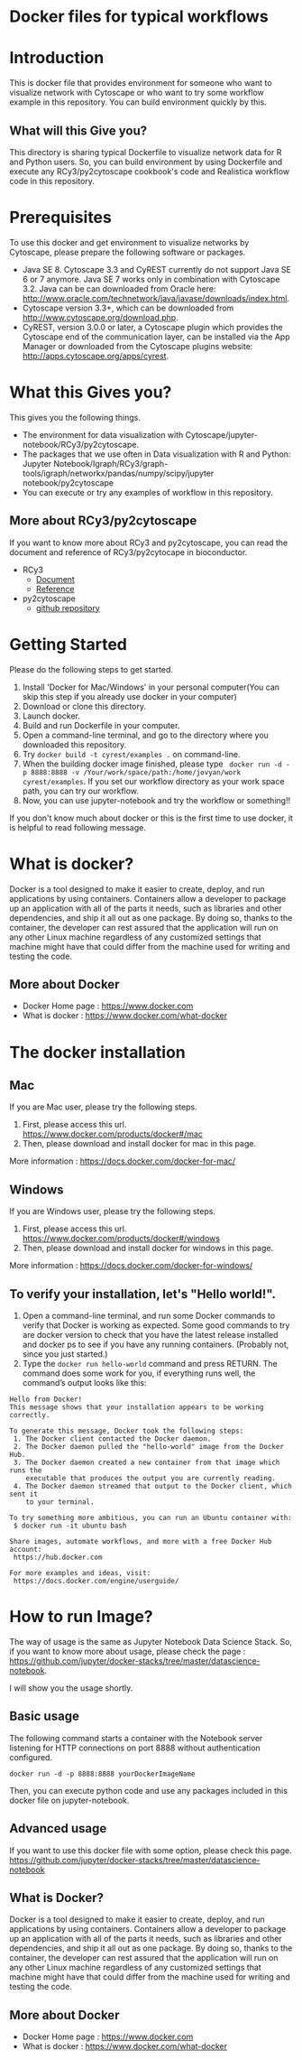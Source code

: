 # Docker files for typical workflows

# Introduction

This is docker file that provides environment for someone who want to visualize network with Cytoscape or who want to try some workflow example in this repository. You can build environment quickly by this.

## What will this Give you?

This directory is sharing typical Dockerfile to visualize network data for R and Python users.
So, you can build environment by using Dockerfile and execute any RCy3/py2cytoscape cookbook's code and Realistica workflow code in this repository.

# Prerequisites

To use this docker and get environment to visualize networks by Cytoscape, please prepare the following software or packages.

- Java SE 8. Cytoscape 3.3 and CyREST currently do not support Java SE 6 or 7 anymore. Java SE 7 works only in combination with Cytoscape 3.2. Java can be can downloaded from Oracle here: http://www.oracle.com/technetwork/java/javase/downloads/index.html.
- Cytoscape version 3.3+, which can be downloaded from http://www.cytoscape.org/download.php.
- CyREST, version 3.0.0 or later, a Cytoscape plugin which provides the Cytoscape end of the communication layer, can be installed via the App Manager or downloaded from the Cytoscape plugins website: http://apps.cytoscape.org/apps/cyrest.

# What this Gives you?

This gives you the following things.

- The environment for data visualization with Cytoscape/jupyter-notebook/RCy3/py2cytoscape.
- The packages that we use often in Data visualization with R and Python: Jupyter Notebook/Igraph/RCy3/graph-tools/igraph/networkx/pandas/numpy/scipy/jupyter notebook/py2cytoscape
- You can execute or try any examples of workflow in this repository.

## More about RCy3/py2cytoscape
If you want to know more about RCy3 and py2cytoscape, you can read the document and reference of RCy3/py2cytocape in bioconductor.
- RCy3
  - [Document](https://www.bioconductor.org/packages/release/bioc/vignettes/RCy3/inst/doc/RCy3.pdf)
  - [Reference](https://www.bioconductor.org/packages/release/bioc/manuals/RCy3/man/RCy3.pdf)
- py2cytoscape
  - [github repository](https://github.com/idekerlab/py2cytoscape)

# Getting Started

Please do the following steps to get started.

1. Install 'Docker for Mac/Windows' in your personal computer(You can skip this step if you already use docker in your computer)
1. Download or clone this directory.
1. Launch docker.
1. Build and run Dockerfile in your computer.
  1. Open a command-line terminal, and go to the directory where you downloaded this repository.
  1. Try ``` docker build -t cyrest/examples . ``` on command-line.
  1. When the building docker image finished, please type ``` docker run -d -p 8888:8888 -v /Your/work/space/path:/home/jovyan/work cyrest/examples```. If you set our workflow directory as your work space path, you can try our workflow.
1. Now, you can use jupyter-notebook and try the workflow or something!!

If you don't know much about docker or this is the first time to use docker, it is helpful to read following message.

# What is docker?

Docker is a tool designed to make it easier to create, deploy, and run applications by using containers. Containers allow a developer to package up an application with all of the parts it needs, such as libraries and other dependencies, and ship it all out as one package. By doing so, thanks to the container, the developer can rest assured that the application will run on any other Linux machine regardless of any customized settings that machine might have that could differ from the machine used for writing and testing the code.

## More about Docker
- Docker Home page : https://www.docker.com
- What is docker : https://www.docker.com/what-docker

# The docker installation

## Mac
If you are Mac user, please try the following steps.

1. First, please access this url. https://www.docker.com/products/docker#/mac
1. Then, please download and install docker for mac in this page.

More information : https://docs.docker.com/docker-for-mac/

## Windows
If you are Windows user, please try the following steps.

1. First, please access this url. https://www.docker.com/products/docker#/windows
1. Then, please download and install docker for windows in this page.

More information : https://docs.docker.com/docker-for-windows/

## To verify your installation, let's "Hello world!".

1. Open a command-line terminal, and run some Docker commands to verify that Docker is working as expected.
Some good commands to try are docker version to check that you have the latest release installed and docker ps to see if you have any running containers. (Probably not, since you just started.)
1. Type the ```docker run hello-world``` command and press RETURN. The command does some work for you, if everything runs well, the command’s output looks like this:
```
Hello from Docker!
This message shows that your installation appears to be working correctly.

To generate this message, Docker took the following steps:
 1. The Docker client contacted the Docker daemon.
 2. The Docker daemon pulled the "hello-world" image from the Docker Hub.
 3. The Docker daemon created a new container from that image which runs the
    executable that produces the output you are currently reading.
 4. The Docker daemon streamed that output to the Docker client, which sent it
    to your terminal.

To try something more ambitious, you can run an Ubuntu container with:
 $ docker run -it ubuntu bash

Share images, automate workflows, and more with a free Docker Hub account:
 https://hub.docker.com

For more examples and ideas, visit:
 https://docs.docker.com/engine/userguide/
```

# How to run Image?

The way of usage is the same as Jupyter Notebook Data Science Stack. So, if you want to know more about usage, please check the page : https://github.com/jupyter/docker-stacks/tree/master/datascience-notebook.

I will show you the usage shortly.

## Basic usage

The following command starts a container with the Notebook server listening for HTTP connections on port 8888 without authentication configured.

```
docker run -d -p 8888:8888 yourDockerImageName
```

Then, you can execute python code and use any packages included in this docker file on jupyter-notebook.

## Advanced usage

If you want to use this docker file with some option, please check this page.
https://github.com/jupyter/docker-stacks/tree/master/datascience-notebook


## What is Docker?

Docker is a tool designed to make it easier to create, deploy, and run applications by using containers. Containers allow a developer to package up an application with all of the parts it needs, such as libraries and other dependencies, and ship it all out as one package. By doing so, thanks to the container, the developer can rest assured that the application will run on any other Linux machine regardless of any customized settings that machine might have that could differ from the machine used for writing and testing the code.

## More about Docker
- Docker Home page : https://www.docker.com
- What is docker : https://www.docker.com/what-docker
